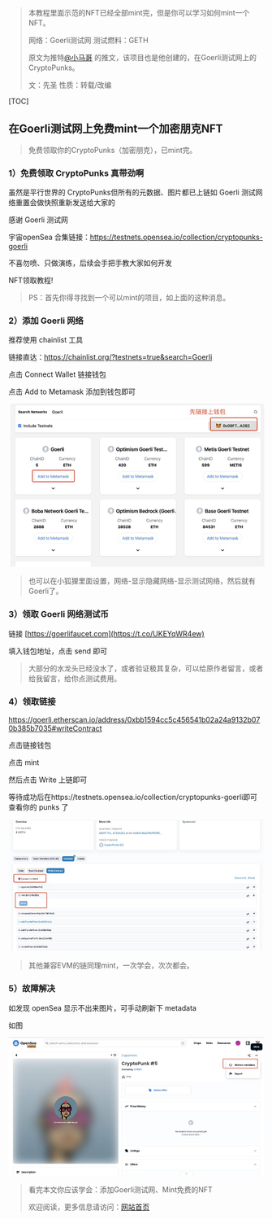 > 本教程里面示范的NFT已经全部mint完，但是你可以学习如何mint一个NFT。
>
> 网络：Goerli测试网  测试燃料：GETH
>
> 原文为推特[@小马哥](https://twitter.com/ponyweb3_eth) 的推文，该项目也是他创建的，在Goerli测试网上的CryptoPunks。
>
> 文：先圣        性质：转载/改编

[TOC]

## 在Goerli测试网上免费mint一个加密朋克NFT

> 免费领取你的CryptoPunks（加密朋克），已mint完。

### 1）免费领取 CryptoPunks 真带劲啊

虽然是平行世界的 CryptoPunks但所有的元数据、图片都已上链如 Goerli 测试网络重置会做快照重新发送给大家的

感谢 Goerli 测试网

宇宙openSea 合集链接：https://testnets.opensea.io/collection/cryptopunks-goerli

不喜勿喷、只做演练，后续会手把手教大家如何开发 

NFT领取教程!

> PS：首先你得寻找到一个可以mint的项目，如上面的这种消息。



### 2）添加 Goerli 网络

推荐使用 chainlist 工具

链接直达：https://chainlist.org/?testnets=true&search=Goerli

点击 Connect Wallet 链接钱包

点击 Add to Metamask 添加到钱包即可

![](../../../img/2023/3/1/1.png)

> 也可以在小狐狸里面设置，网络-显示隐藏网络-显示测试网络，然后就有Goerli了。



### 3）领取 Goerli 网络测试币 

链接 [https://goerlifaucet.com](https://t.co/UKEYqWR4ew)  

填入钱包地址，点击 send 即可

> 大部分的水龙头已经没水了，或者验证极其复杂，可以给原作者留言，或者给我留言，给你点测试费用。



### 4）领取链接

https://goerli.etherscan.io/address/0xbb1594cc5c456541b02a24a9132b070b385b7035#writeContract

点击链接钱包

点击 mint 

然后点击 Write 上链即可

等待成功后在https://testnets.opensea.io/collection/cryptopunks-goerli即可查看你的 punks 了

![](../../../img/2023/3/1/2.png)

> 其他兼容EVM的链同理mint，一次学会，次次都会。



### 5）故障解决

如发现 openSea 显示不出来图片，可手动刷新下 metadata

 如图

![](../../../img/2023/3/1/3.png)

> 看完本文你应该学会：添加Goerli测试网、Mint免费的NFT
>
> 欢迎阅读，更多信息请访问：[网站首页](../../../index.html)